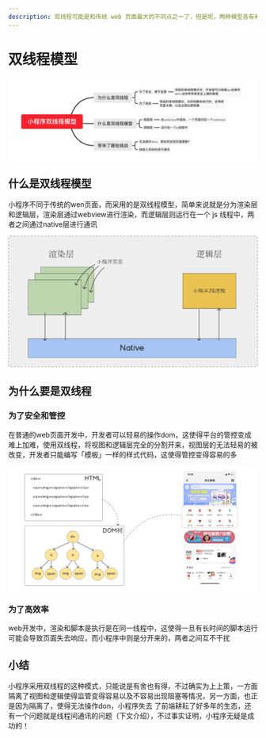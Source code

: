 ```yaml
---
description: 双线程可能是和传统 web 页面最大的不同点之一了，但是呢，两种模型各有利弊，并没有好坏之分，只是在特定的场景某一种进程模型可能会比较有优势
---
```


# 双线程模型

![](../../.gitbook/assets/image%20%28107%29.png)

## 什么是双线程模型

小程序不同于传统的wen页面，而采用的是双线程模型，简单来说就是分为渲染层和逻辑层，渲染层通过webview进行渲染，而逻辑层则运行在一个 js 线程中，两者之间通过native层进行通讯

![](../../.gitbook/assets/image%20%28112%29.png)

## 为什么要是双线程

### 为了安全和管控

在普通的web页面开发中，开发者可以轻易的操作dom，这使得平台的管控变成难上加难，使用双线程，将视图和逻辑层完全的分割开来，视图层的无法轻易的被改变，开发者只能编写「模板」一样的样式代码，这使得管控变得容易的多

![&#x64CD;&#x4F5C;dom&#x4F7F;&#x5F97;&#x9875;&#x9762;&#x80FD;&#x8F7B;&#x6613;&#x88AB;&#x6539;&#x53D8;](../../.gitbook/assets/image%20%28108%29.png)

### 为了高效率

web开发中，渲染和脚本是执行是在同一线程中，这使得一旦有长时间的脚本运行可能会导致页面失去响应，而小程序中则是分开来的，两者之间互不干扰

## 小结

小程序采用双线程的这种模式，只能说是有舍也有得，不过确实为上上策，一方面隔离了视图和逻辑使得监管变得容易以及不容易出现阻塞等情况，另一方面，也正是因为隔离了，使得无法操作don，小程序失去 了前端耕耘了好多年的生态，还有一个问题就是线程间通讯的问题（下文介绍），不过事实证明，小程序无疑是成功的！






